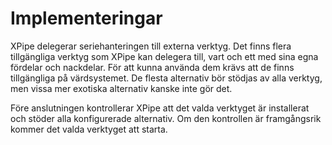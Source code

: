 # Implementeringar

XPipe delegerar seriehanteringen till externa verktyg.
Det finns flera tillgängliga verktyg som XPipe kan delegera till, vart och ett med sina egna fördelar och nackdelar.
För att kunna använda dem krävs att de finns tillgängliga på värdsystemet.
De flesta alternativ bör stödjas av alla verktyg, men vissa mer exotiska alternativ kanske inte gör det.

Före anslutningen kontrollerar XPipe att det valda verktyget är installerat och stöder alla konfigurerade alternativ.
Om den kontrollen är framgångsrik kommer det valda verktyget att starta.

